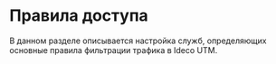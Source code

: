# Правила доступа

В данном разделе описывается настройка служб, определяющих основные правила фильтрации трафика в Ideco UTM.

